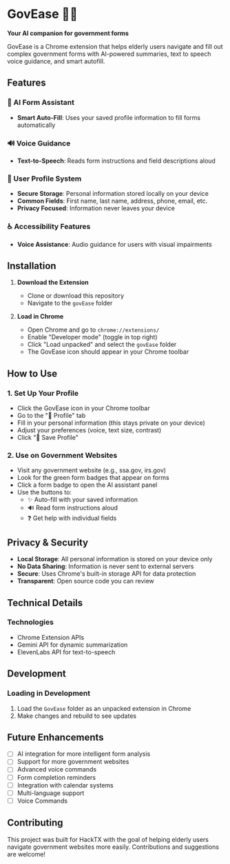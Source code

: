 # GovEase 🧓💬

**Your AI companion for government forms**

GovEase is a Chrome extension that helps elderly users navigate and fill out complex government forms with AI-powered summaries, text to speech voice guidance, and smart autofill.


## Features

### 🤖 AI Form Assistant
- **Smart Auto-Fill**: Uses your saved profile information to fill forms automatically

### 🔊 Voice Guidance
- **Text-to-Speech**: Reads form instructions and field descriptions aloud

### 👤 User Profile System
- **Secure Storage**: Personal information stored locally on your device
- **Common Fields**: First name, last name, address, phone, email, etc.
- **Privacy Focused**: Information never leaves your device

### ♿ Accessibility Features
- **Voice Assistance**: Audio guidance for users with visual impairments

## Installation

1. **Download the Extension**
   - Clone or download this repository
   - Navigate to the `govEase` folder

2. **Load in Chrome**
   - Open Chrome and go to `chrome://extensions/`
   - Enable "Developer mode" (toggle in top right)
   - Click "Load unpacked" and select the `govEase` folder
   - The GovEase icon should appear in your Chrome toolbar

## How to Use

### 1. Set Up Your Profile
- Click the GovEase icon in your Chrome toolbar
- Go to the "👤 Profile" tab
- Fill in your personal information (this stays private on your device)
- Adjust your preferences (voice, text size, contrast)
- Click "💾 Save Profile"

### 2. Use on Government Websites
- Visit any government website (e.g., ssa.gov, irs.gov)
- Look for the green form badges that appear on forms
- Click a form badge to open the AI assistant panel
- Use the buttons to:
  - ✨ Auto-fill with your saved information
  - 🔊 Read form instructions aloud
  - ❓ Get help with individual fields

## Privacy & Security

- **Local Storage**: All personal information is stored on your device only
- **No Data Sharing**: Information is never sent to external servers
- **Secure**: Uses Chrome's built-in storage API for data protection
- **Transparent**: Open source code you can review

## Technical Details

### Technologies
- Chrome Extension APIs
- Gemini API for dynamic summarization
- ElevenLabs API for text-to-speech

## Development

### Loading in Development
1. Load the `GovEase` folder as an unpacked extension in Chrome
2. Make changes and rebuild to see updates

## Future Enhancements

- [ ] AI integration for more intelligent form analysis
- [ ] Support for more government websites
- [ ] Advanced voice commands
- [ ] Form completion reminders
- [ ] Integration with calendar systems
- [ ] Multi-language support
- [ ] Voice Commands

## Contributing

This project was built for HackTX with the goal of helping elderly users navigate government websites more easily. Contributions and suggestions are welcome!
